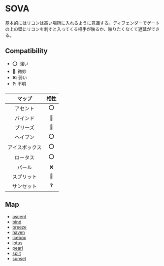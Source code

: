 # SOVA

基本的にはリコンは高い場所に入れるように意識する。ディフェンダーでゲートの上の壁にリコンを刺すと入ってくる相手が映るか、映りたくなくて遅延ができる。

## Compatibility

* ⭕: 強い
* 🔺: 微妙
* ❌: 弱い
* ❓: 不明

|     マップ     | 相性  |
| :------------: | :---: |
|    アセント    |   ⭕   |
|    バインド    |   🔺   |
|    ブリーズ    |   🔺   |
|    ヘイブン    |   ⭕   |
| アイスボックス |   ⭕   |
|    ロータス    |   ⭕   |
|     パール     |   ❌   |
|   スプリット   |   🔺   |
|   サンセット   |   ❓   |

## Map

* [ascent](./ascent.md)
* [bind](./bind.md)
* [breeze](./breeze.md)
* [haven](./haven.md)
* [icebox](./icebox.md)
* [lotus](./lotus.md)
* [pearl](./pearl.md)
* [split](./split.md)
* [sunset](./sunset.md)

